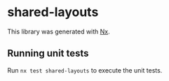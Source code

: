 # shared-layouts

This library was generated with [Nx](https://nx.dev).

## Running unit tests

Run `nx test shared-layouts` to execute the unit tests.
